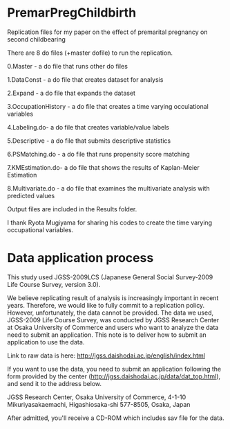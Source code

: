 # PremarPregChildbirth
Replication files for my paper on the effect of premarital pregnancy on second childbearing

There are 8 do files (+master dofile) to run the replication.

0.Master - a do file that runs other do files

1.DataConst - a do file that creates dataset for analysis

2.Expand - a do file that expands the dataset 

3.OccupationHistory - a do file that creates a time varying occulational variables

4.Labeling.do- a do file that creates variable/value labels

5.Descriptive - a do file that submits descriptive statistics

6.PSMatching.do - a do file that runs propensity score matching

7.KMEstimation.do- a do file that shows the results of Kaplan-Meier Estimation

8.Multivariate.do - a do file that examines the multivariate analysis with predicted values

Output files are included in the Results folder.

I thank Ryota Mugiyama for sharing his codes to create the time varying occupational variables.

# Data application process
This study used JGSS-2009LCS (Japanese General Social Survey-2009 Life Course Survey, version 3.0).

We believe replicating result of analysis is increasingly important in recent years. Therefore, we would like to fully commit to a replication policy. However, unfortunately, the data cannot be provided. The data we used, JGSS-2009 Life Course Survey, was conducted by JGSS Research Center at Osaka University of Commerce and users who want to analyze the data need to submit an application. This note is to deliver how to submit an application to use the data.

Link to raw data is here: http://jgss.daishodai.ac.jp/english/index.html

If you want to use the data, you need to submit an application following the form provided by the center (http://jgss.daishodai.ac.jp/data/dat_top.html), and send it to the address below. 

JGSS Research Center, Osaka University of Commerce, 4-1-10 Mikuriyasakaemachi, Higashiosaka-shi 577-8505, Osaka, Japan

After admitted, you'll receive a CD-ROM which includes sav file for the data.
